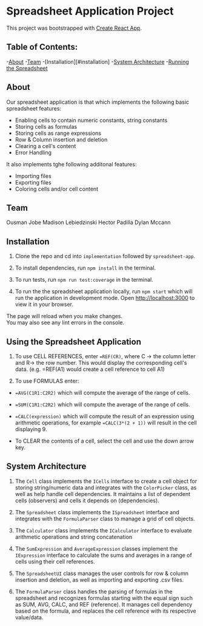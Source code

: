 # Spreadsheet Application Project

This project was bootstrapped with [Create React App](https://github.com/facebook/create-react-app).

## Table of Contents:

-[About](#about)
-[Team](#team)
-[Installation][#installation]
-[System Architecture](#system-architecture)
-[Running the Spreadsheet](#running-the-spreadsheet-npm-start)

## About

Our spreadsheet application is that which implements the following basic spreadsheet
features: 
- Enabling cells to contain numeric constants, string constants
- Storing cells as formulas
- Storing cells as range expressions
- Row & Column insertion and deletion
- Clearing a cell's content
- Error Handling

It also implements tghe following additonal features:
- Importing files
- Exporting files
- Coloring cells and/or cell content

## Team

Ousman Jobe
Madison Lebiedzinski
Hector Padilla
Dylan Mccann


## Installation
1. Clone the repo and cd into `implementation` followed by `spreadsheet-app`.

2. To install dependencies, run `npm install` in the terminal.

3. To run tests, run `npm run test:coverage` in the terminal.

4. To run the the spreadsheet application locally, run `npm start` which will run the 
application in development mode. Open [http://localhost:3000](http://localhost:3000) 
to view it in your browser.

The page will reload when you make changes.\
You may also see any lint errors in the console.

## Using the Spreadsheet Application
1. To use CELL REFERENCES, enter `=REF(CR)`, where C -> the column letter and R-> the 
row number. This would display the corresponding cell's data. (e.g. =REF(A1) would 
create a cell reference to cell A1)

2. To use FORMULAS enter:
- `=AVG(C1R1:C2R2)` which will compute the average of the range of cells.

- `=SUM(C1R1:C2R2)` which will compute the average of the range of cells.

- `=CALC(expression)` which will compute the result of an expression using arithmetic 
operations, for example `=CALC(3*(2 + 1))` will result in the cell displaying 9.

- To CLEAR the contents of a cell, select the cell and use the down arrow key.

## System Architecture

1. The `Cell` class implements the `ICells` interface to create a cell object 
for storing string/numeric data and integrates with the `ColorPicker` class, as
well as help handle cell dependencies. It maintains a list of dependent cells (observers) 
and cells it depends on (dependencies).

2. The `Spreadsheet` class implements the `ISpreadsheet` interface and integrates with the 
`FormulaParser` class to manage a grid of cell objects.

3. The `Calculator` class implements the `ICalculator` interface to evaluate arithmetic 
operations and string concatenation 

4. The `SumExpression` and `AverageExpression` classes implement the `IExpression` interface 
to calculate the sums and averages in a range of cells using their cell references.

5. The `SpreadsheetUI` class manages the user controls for row & column insertion and deletion, 
as well as importing and exporting .csv files.

6. The `FormulaParser` class handles the parsing of formulas in the spreadsheet and recognizes 
formulas starting with the equal sign such as SUM, AVG, CALC, and REF (reference). It manages 
cell dependency based on the formula, and replaces the cell reference with its respective value/data.

